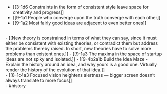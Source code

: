 - [[3-1d6 Constraints in the form of consistent style leave space for creativity and progress]]
- [[9-1a1 People who converge upon the truth converge with each other]]
- [[9-1a2 Most fairly good ideas are adjacent to even better ones]]
<br>
- [[New theory is constrained in terms of what they can say, since it must either be consistent with existing theories, or contradict them but address the problems thereby raised. In short, new theories have to solve more problems than existent ones.]]
- [[9-1a3 The maxima in the space of startup ideas are not spiky and isolated.]]
- [[9-4b2a1b Build the Idea Maze - Explain the history around an idea, and why yours is a good one. Virtually render the history of the evolution of that idea.]]
<br>
- [[8-1c4a3 Focused vision heightens alertness — bigger screen doesn’t always translate to more focus]]
<br>
- #history
